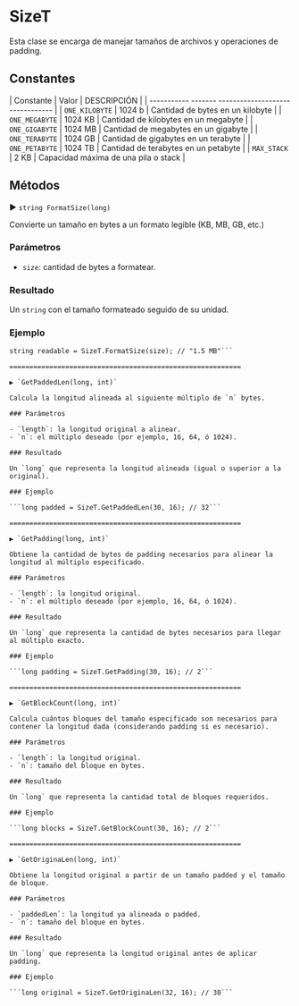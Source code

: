 # SizeT

Esta clase se encarga de manejar tamaños de archivos y operaciones de padding.  

## Constantes

|   Constante    |     Valor     |              DESCRIPCIÓN                     |
|  -----------        -------         --------------------------------          |
| `ONE_KILOBYTE` |    1024 b     |    Cantidad de bytes en un kilobyte          |
| `ONE_MEGABYTE` |   1024 KB     |    Cantidad de kilobytes en un megabyte      |
| `ONE_GIGABYTE` |   1024 MB     |    Cantidad de megabytes en un gigabyte      |
| `ONE_TERABYTE` |   1024 GB     |    Cantidad de gigabytes en un terabyte      |
| `ONE_PETABYTE` |   1024 TB     |    Cantidad de terabytes en un petabyte      |
| `MAX_STACK`    |      2 KB     |    Capacidad máxima de una pila o stack      |

## Métodos

▶ `string FormatSize(long)`

Convierte un tamaño en bytes a un formato legible (KB, MB, GB, etc.)

### Parámetros

- `size`: cantidad de bytes a formatear.

### Resultado

Un `string` con el tamaño formateado seguido de su unidad.

### Ejemplo

```long size = 150000;
string readable = SizeT.FormatSize(size); // "1.5 MB"```

==========================================================

▶ `GetPaddedLen(long, int)`

Calcula la longitud alineada al siguiente múltiplo de `n` bytes.

### Parámetros

- `length`: la longitud original a alinear.
- `n`: el múltiplo deseado (por ejemplo, 16, 64, ó 1024).

### Resultado

Un `long` que representa la longitud alineada (igual o superior a la original).

### Ejemplo

```long padded = SizeT.GetPaddedLen(30, 16); // 32```

==========================================================

▶ `GetPadding(long, int)`

Obtiene la cantidad de bytes de padding necesarios para alinear la longitud al múltiplo especificado.

### Parámetros

- `length`: la longitud original.
- `n`: el múltiplo deseado (por ejemplo, 16, 64, ó 1024).

### Resultado

Un `long` que representa la cantidad de bytes necesarios para llegar al múltiplo exacto.

### Ejemplo

```long padding = SizeT.GetPadding(30, 16); // 2```

==========================================================

▶ `GetBlockCount(long, int)`

Calcula cuántos bloques del tamaño especificado son necesarios para contener la longitud dada (considerando padding si es necesario).

### Parámetros

- `length`: la longitud original.
- `n`: tamaño del bloque en bytes.

### Resultado

Un `long` que representa la cantidad total de bloques requeridos.

### Ejemplo

```long blocks = SizeT.GetBlockCount(30, 16); // 2```

==========================================================

▶ `GetOriginaLen(long, int)`

Obtiene la longitud original a partir de un tamaño padded y el tamaño de bloque.

### Parámetros

- `paddedLen`: la longitud ya alineada o padded.
- `n`: tamaño del bloque en bytes.

### Resultado

Un `long` que representa la longitud original antes de aplicar padding.

### Ejemplo

```long original = SizeT.GetOriginaLen(32, 16); // 30```